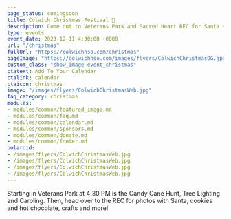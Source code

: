 ```yaml
---
page_status: comingsoon
title: Colwich Christmas Festival 🎄
description: Come out to Veterans Park and Sacred Heart REC for Santa + Activities!
type: events
event_date: 2023-12-11 4:30:00 +0000
url: "/christmas"
fullUrl: "https://colwichhso.com/christmas"
pageImage: "https://colwichhso.com/images/flyers/ColwichChristmasOG.jpg"
custom_class: "show_image event_christmas"
ctatext: Add To Your Calendar
ctalink: calendar
ctaicon: christmas
image: "/images/flyers/ColwichChristmasWeb.jpg"
faq_category: christmas
modules:
- modules/common/featured_image.md
- modules/common/faq.md
- modules/common/calendar.md
- modules/common/sponsors.md
- modules/common/donate.md
- modules/common/footer.md
polaroid: 
- /images/flyers/ColwichChristmasWeb.jpg
- /images/flyers/ColwichChristmasWeb.jpg
- /images/flyers/ColwichChristmasWeb.jpg
- /images/flyers/ColwichChristmasWeb.jpg
---
```

Starting in Veterans Park at 4:30 PM is the Candy Cane Hunt, Tree Lighting and Caroling. Then, head over to the REC for photos with Santa, cookies and hot chocolate, crafts and more!
